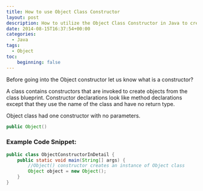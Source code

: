 ```yaml
---
title: How to use Object Class Constructor
layout: post
description: How to utilize the Object Class Constructor in Java to create instances from a class blueprint. Learn about the essential constructor declarations and explore an example code snippet for practical implementation.
date: 2014-08-15T16:37:54+00:00
categories:
  - Java
tags:
  - Object
toc:
    beginning: false
---
```


Before going into the Object constructor let us know what is a constructor?

A class contains constructors that are invoked to create objects from the class blueprint. Constructor declarations look like method declarations except that they use the name of the class and have no return type.

Object class had one constructor with no parameters.

```java
public Object()
```

### Example Code Snippet:

```java
public class ObjectConstructorInDetail {
	public static void main(String[] args) {
		//Object() constructor creates an instance of Object class
		Object object = new Object();
	}
}
```